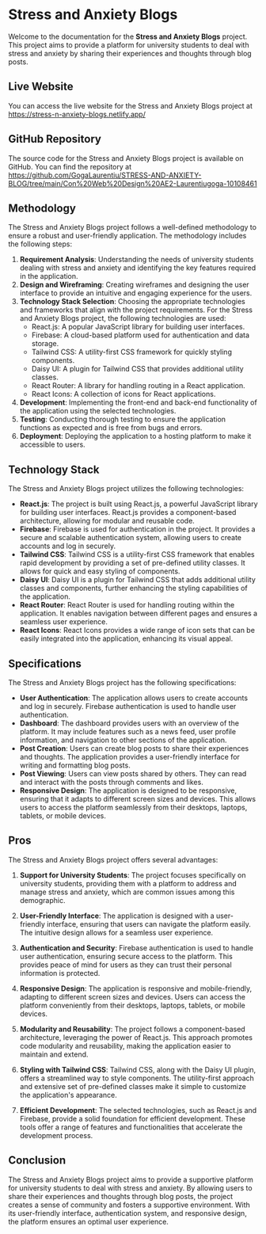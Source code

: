 # Stress and Anxiety Blogs

Welcome to the documentation for the **Stress and Anxiety Blogs** project. This project aims to provide a platform for university students to deal with stress and anxiety by sharing their experiences and thoughts through blog posts.

## Live Website

You can access the live website for the Stress and Anxiety Blogs project at https://stress-n-anxiety-blogs.netlify.app/

## GitHub Repository

The source code for the Stress and Anxiety Blogs project is available on GitHub. You can find the repository at https://github.com/GogaLaurentiu/STRESS-AND-ANXIETY-BLOG/tree/main/Con%20Web%20Design%20AE2-Laurentiugoga-10108461

## Methodology

The Stress and Anxiety Blogs project follows a well-defined methodology to ensure a robust and user-friendly application. The methodology includes the following steps:

1. **Requirement Analysis**: Understanding the needs of university students dealing with stress and anxiety and identifying the key features required in the application.
2. **Design and Wireframing**: Creating wireframes and designing the user interface to provide an intuitive and engaging experience for the users.
3. **Technology Stack Selection**: Choosing the appropriate technologies and frameworks that align with the project requirements. For the Stress and Anxiety Blogs project, the following technologies are used:
    - React.js: A popular JavaScript library for building user interfaces.
    - Firebase: A cloud-based platform used for authentication and data storage.
    - Tailwind CSS: A utility-first CSS framework for quickly styling components.
    - Daisy UI: A plugin for Tailwind CSS that provides additional utility classes.
    - React Router: A library for handling routing in a React application.
    - React Icons: A collection of icons for React applications.
4. **Development**: Implementing the front-end and back-end functionality of the application using the selected technologies.
5. **Testing**: Conducting thorough testing to ensure the application functions as expected and is free from bugs and errors.
6. **Deployment**: Deploying the application to a hosting platform to make it accessible to users.

## Technology Stack

The Stress and Anxiety Blogs project utilizes the following technologies:

- **React.js**: The project is built using React.js, a powerful JavaScript library for building user interfaces. React.js provides a component-based architecture, allowing for modular and reusable code.
- **Firebase**: Firebase is used for authentication in the project. It provides a secure and scalable authentication system, allowing users to create accounts and log in securely.
- **Tailwind CSS**: Tailwind CSS is a utility-first CSS framework that enables rapid development by providing a set of pre-defined utility classes. It allows for quick and easy styling of components.
- **Daisy UI**: Daisy UI is a plugin for Tailwind CSS that adds additional utility classes and components, further enhancing the styling capabilities of the application.
- **React Router**: React Router is used for handling routing within the application. It enables navigation between different pages and ensures a seamless user experience.
- **React Icons**: React Icons provides a wide range of icon sets that can be easily integrated into the application, enhancing its visual appeal.

## Specifications

The Stress and Anxiety Blogs project has the following specifications:

- **User Authentication**: The application allows users to create accounts and log in securely. Firebase authentication is used to handle user authentication.
- **Dashboard**: The dashboard provides users with an overview of the platform. It may include features such as a news feed, user profile information, and navigation to other sections of the application.
- **Post Creation**: Users can create blog posts to share their experiences and thoughts. The application provides a user-friendly interface for writing and formatting blog posts.
- **Post Viewing**: Users can view posts shared by others. They can read and interact with the posts through comments and likes.
- **Responsive Design**: The application is designed to be responsive, ensuring that it adapts to different screen sizes and devices. This allows users to access the platform seamlessly from their desktops, laptops, tablets, or mobile devices.


## Pros

The Stress and Anxiety Blogs project offers several advantages:

1. **Support for University Students**: The project focuses specifically on university students, providing them with a platform to address and manage stress and anxiety, which are common issues among this demographic.

2. **User-Friendly Interface**: The application is designed with a user-friendly interface, ensuring that users can navigate the platform easily. The intuitive design allows for a seamless user experience.

3. **Authentication and Security**: Firebase authentication is used to handle user authentication, ensuring secure access to the platform. This provides peace of mind for users as they can trust their personal information is protected.

4. **Responsive Design**: The application is responsive and mobile-friendly, adapting to different screen sizes and devices. Users can access the platform conveniently from their desktops, laptops, tablets, or mobile devices.

5. **Modularity and Reusability**: The project follows a component-based architecture, leveraging the power of React.js. This approach promotes code modularity and reusability, making the application easier to maintain and extend.

6. **Styling with Tailwind CSS**: Tailwind CSS, along with the Daisy UI plugin, offers a streamlined way to style components. The utility-first approach and extensive set of pre-defined classes make it simple to customize the application's appearance.

7. **Efficient Development**: The selected technologies, such as React.js and Firebase, provide a solid foundation for efficient development. These tools offer a range of features and functionalities that accelerate the development process.

## Conclusion

The Stress and Anxiety Blogs project aims to provide a supportive platform for university students to deal with stress and anxiety. By allowing users to share their experiences and thoughts through blog posts, the project creates a sense of community and fosters a supportive environment. With its user-friendly interface, authentication system, and responsive design, the platform ensures an optimal user experience.


